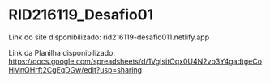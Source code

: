 # RID216119_Desafio01



<!-- LINK SITE --> 
Link do site disponibilizado: rid216119-desafio011.netlify.app

<!-- LINK PLANILHA --> 
Link da Planilha disponibilizado: https://docs.google.com/spreadsheets/d/1VgIsitOqx0U4N2vb3Y4gadtgeCoHMnQHrft2CgEqDGw/edit?usp=sharing